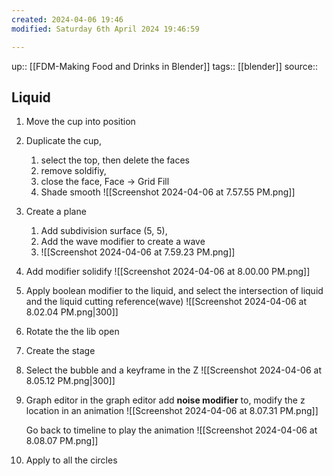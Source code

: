 ```yaml
---
created: 2024-04-06 19:46
modified: Saturday 6th April 2024 19:46:59

---
```

up::  [[FDM-Making Food and Drinks in Blender]]
tags::  [[blender]]
source::
## Liquid


1. Move the cup into position
2. Duplicate the cup,
	1. select the top, then delete the faces
	2. remove soldifiy,
	3. close the face, Face -> Grid Fill
	4. Shade smooth
		![[Screenshot 2024-04-06 at 7.57.55 PM.png]]

4. Create a plane
	1. Add subdivision surface (5, 5),
	2. Add the wave modifier to create a wave
	3. ![[Screenshot 2024-04-06 at 7.59.23 PM.png]]
5. Add modifier solidify
		![[Screenshot 2024-04-06 at 8.00.00 PM.png]]
6. Apply boolean modifier to the liquid, and select the intersection of liquid and the liquid cutting reference(wave)
![[Screenshot 2024-04-06 at 8.02.04 PM.png|300]]
7. Rotate the the lib open
8. Create the stage
9. Select the bubble and a keyframe in the Z
		![[Screenshot 2024-04-06 at 8.05.12 PM.png|300]]
1. Graph editor
	 in the graph editor add **noise modifier** to, modify the z location in an animation
	![[Screenshot 2024-04-06 at 8.07.31 PM.png]]

	Go back to timeline to play the animation
	![[Screenshot 2024-04-06 at 8.08.07 PM.png]]
2. Apply to all the circles
